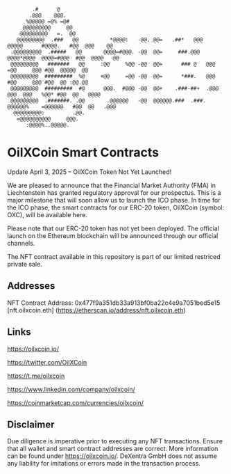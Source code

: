                                                                                                                           
                                                                                                                            
            .#      @                                                                                                
           .@@@    @@@.                                                                                              
          %@@@@@ =@% =@#                                                                                             
         @@@@@@@@@     @@                                                                                            
        @@@@@@@@@   =.  @@                                                                                           
       @@@@@@@@@  .###   @@          *@@@@:   -@@. @@=   .##*   @@@    @@@@@      #@@@@.   #@@  @@@    @@            
     .@@@@@@@@@  .#####   @@       @@@@=#@@@. -@@  @@=     ###.@@@   @@@@*@@@@  @@@@=#@@@  #@@  @@@@   @@            
     @@@@@@@@@   #######   @@     :@@     %@@ -@@  @@=      ### @   @@@        =@@     @@@ #@@  @@@@@  @@            
     @@@@@@@@@  #########  %@     +@@     =@@ -@@  @@=      *###.   @@@        #@@     @@@ #@@  @@ :@@.@@            
     @@@@@@@@@  #########  #@      @@@.  #@@@ -@@  @@+    .###-##+  .@@@   @@@  @@@   %@@* #@@  @@   @@@@            
     @@@@@@@@@  .#######. .@@       .@@@@@@   -@@  @@@@@@.###  .###.  @@@@@@%    =@@@@@@   #@@  @@   .@@@            
      @@@@@@@@@:         .@@.                                                                                        
       =@@@@@@@@@@     @@@.                                                                                          
          :@@@@%..@@@@@.                                                                                             
         

# OilXCoin Smart Contracts

Update April 3, 2025 – OilXCoin Token Not Yet Launched!

We are pleased to announce that the Financial Market Authority (FMA) in Liechtenstein has granted regulatory approval for our prospectus. This is a major milestone that will soon allow us to launch the ICO phase.
In time for the ICO phase, the smart contracts for our ERC-20 token, OilXCoin (symbol: OXC), will be available here.

Please note that our ERC-20 token has not yet been deployed. The official launch on the Ethereum blockchain will be announced through our official channels.

The NFT contract available in this repository is part of our limited restriced private sale.


## Addresses

NFT Contract Address: 0x477f9a351db33a913bf0ba22c4e9a7051bed5e15	[nft.oilxcoin.eth] (https://etherscan.io/address/nft.oilxcoin.eth)

## Links

https://oilxcoin.io/

https://twitter.com/OilXCoin

https://t.me/oilxcoin

https://www.linkedin.com/company/oilxcoin/

https://coinmarketcap.com/currencies/oilxcoin/


## Disclaimer

Due diligence is imperative prior to executing any NFT transactions. Ensure that all wallet and smart contract addresses are correct. More information can be found under https://oilxcoin.io/. DeXentra GmbH does not assume any liability for imitations or errors made in the transaction process.
